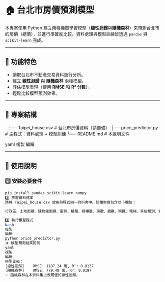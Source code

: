 # 🏠 台北市房價預測模型

本專案使用 Python 建立兩種機器學習模型（**線性迴歸**與**隨機森林**）來預測台北市的房價（總價），並進行準確度比較。資料處理與模型訓練皆透過 `pandas` 與 `scikit-learn` 完成。

---

## 📌 功能特色

- 讀取台北市不動產交易資料進行分析。
- 建立 **線性迴歸** 與 **隨機森林** 兩種模型。
- 評估模型表現（使用 **RMSE** 和 **R² 分數**）。
- 輕鬆比較模型預測效果。

---

## 📁 專案結構

. ├── Taipei_house.csv # 台北市房價資料（請自備） ├── price_predictor.py # 主程式：資料處理 + 模型訓練 └── README.md # 本說明文件

yaml
複製
編輯

---

## 🚀 使用說明

### 1️⃣ 安裝必要套件

```bash
pip install pandas scikit-learn numpy
2️⃣ 放置資料檔案
請將 Taipei_house.csv 放在與程式同一資料夾中。該檔案應包含以下欄位：

行政區、土地面積、建物總面積、屋齡、樓層、總樓層、房數、廳數、衛數、電梯、車位類別、總價

3️⃣ 執行模型程式
bash
複製
編輯
python price_predictor.py
📊 模型預測結果範例
yaml
複製
編輯
模型比較：
[線性迴歸]    RMSE: 1187.24 萬, R²: 0.8137
[隨機森林]    RMSE: 779.48 萬, R²: 0.9197
✅ 隨機森林在本資料集上表現優於線性迴歸。


